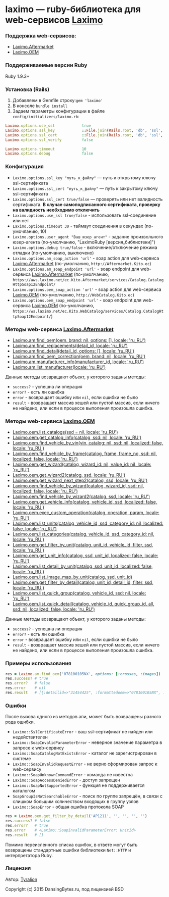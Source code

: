 # laximo — ruby-библиотека для web-сервисов [Laximo](http://laximo.net)

### Поддержка web-сервисов:
  * [Laximo.Aftermarket](http://laximo.net/index.php/%D0%A1%D0%BB%D1%83%D0%B6%D0%B5%D0%B1%D0%BD%D0%B0%D1%8F:%D0%9C%D0%BE%D0%B9_%D1%8F%D0%B7%D1%8B%D0%BA/:Laximo_Web-services:AM:Laximo.Aftermarket)
  * [Laximo.OЕМ](http://laximo.net/index.php/%D0%A1%D0%BB%D1%83%D0%B6%D0%B5%D0%B1%D0%BD%D0%B0%D1%8F:%D0%9C%D0%BE%D0%B9_%D1%8F%D0%B7%D1%8B%D0%BA/:Laximo_Web-services:OEM:Laximo.OEM)

### Поддерживаемые версии Ruby
Ruby 1.9.3+

### Установка (Rails)
1. Добавляем в Gemfile строку:`gem 'laximo'`
2. В консоле `bundle install`
3. Задаем параметры конфигурации в файле `config/initializers/laximo.rb`:
```ruby
Laximo.options.use_ssl            true
Laximo.options.ssl_key            ::File.join(Rails.root, 'db', 'ssl', 'client.key')
Laximo.options.ssl_cert           ::File.join(Rails.root, 'db', 'ssl', 'client.pem')
Laximo.options.ssl_verify         false

Laximo.options.timeout            10
Laximo.options.debug              false
```

### Конфигурация
  * `Laximo.options.ssl_key "путь_к_файлу"` — путь к открытому ключу ssl-сертификата
  * `Laximo.options.ssl_cert "путь_к_файлу"` — путь к закрытому ключу ssl-сертификата
  * `Laximo.options.ssl_cert true/false` — проверять или нет валидность сертификата. **В случае самоподписанного сертификата, проверку на валидность необходимо отключить**
  * `Laximo.options.use_ssl true/false` - использовать ssl-соединение или нет
  * `Laximo.options.timeout 30` - таймаут соединения в секундах (по-умочланию, 10)
  * `Laximo.options.user_agent "Ваш_юзер_агент"` - задание произвольного юзер-агента (по-умолчанию, "LaximoRuby [версия_библиотеки]")
  * `Laximo.options.debug true/false` - включение/отключение режима отладки (по-умолчанию, выключено)
  * `Laximo.options.am_soap_action 'url'` - soap action для web-сервиса [Laximo.Aftermarket](http://laximo.net/index.php/Laximo_Web-services:AM:Laximo.Aftermarket) (по-умолчанию, `http://Aftermarket.Kito.ec`)
  * `Laximo.options.am_soap_endpoint 'url'` - soap endpoint для web-сервиса [Laximo.Aftermarket](http://laximo.net/index.php/Laximo_Web-services:AM:Laximo.Aftermarket) (по-умолчанию, `https://aws.laximo.net/ec.Kito.Aftermarket/services/Catalog.CatalogHttpSoap12Endpoint/`
  * `Laximo.options.oem_soap_action 'url'` - soap action для web-сервиса [Laximo.OEM](http://laximo.net/index.php/Laximo_Web-services:OEM:Laximo.OEM) (по-умолчанию, `http://WebCatalog.Kito.ec`)
  * `Laximo.options.oem_soap_endpoint 'url'` - soap endpoint для web-сервиса [Laximo.OEM](http://laximo.net/index.php/Laximo_Web-services:OEM:Laximo.OEM) (по-умолчанию, `https://ws.laximo.net/ec.Kito.WebCatalog/services/Catalog.CatalogHttpSoap12Endpoint/`)

### Методы web-сервиса [Laximo.Aftermarket](http://laximo.net/index.php/Laximo_Web-services:AM:Laximo.Aftermarket)
  * [Laximo.am.find_oem(oem, brand: nil, options: [], locale: 'ru_RU')](http://laximo.net/index.php/Laximo_Web-services:AM:FindOEM)
  * [Laximo.am.find_replacements(detail_id, locale: 'ru_RU')](http://laximo.net/index.php/Laximo_Web-services:AM:FindReplacements)
  * [Laximo.am.find_detail(detail_id, options: [], locale: 'ru_RU')](http://laximo.net/index.php/Laximo_Web-services:AM:FindDetail)
  * [Laximo.am.find_oem_correction(oem, brand: nil, locale: 'ru_RU')](http://laximo.net/index.php/Laximo_Web-services:AM:FindOEMCorrection)
  * [Laximo.am.manufacturer_info(manufacturer_id, locale: 'ru_RU')](http://laximo.net/index.php/Laximo_Web-services:AM:ManufacturerInfo)
  * [Laximo.am.list_manufacturer(locale: 'ru_RU')](http://laximo.net/index.php/Laximo_Web-services:AM/ListManufacturer)

Данные методы возвращают объект, у которого заданы методы:

  * `success?` - успешна ли операция
  * `error?` - есть ли ошибка
  * `error` - возвращает ошибку или `nil`, если ошибки не было
  * `result` - возвращает массив хешей или пустой массив, если ничего не найдено, или если в процессе выполения произошла ошибка.

### Методы web-сервиса [Laximo.OEM](http://laximo.net/index.php/Laximo_Web-services:OEM:Laximo.OEM)
  * [Laximo.oem.list_catalogs(ssd = nil, locale: 'ru_RU')](http://laximo.net/index.php/Laximo_Web-services:OEM:ListCatalogs)
  * [Laximo.oem.get_catalog_info(catalog, ssd: nil, locale: 'ru_RU')](http://laximo.net/index.php/Laximo_Web-services:OEM:GetCatalogInfo)
  * [Laximo.oem.find_vehicle_by_vin(vin, catalog: nil, ssd: nil, localized: false, locale: 'ru_RU')](http://laximo.net/index.php/Laximo_Web-services:OEM:FindVehicleByVIN)
  * [Laximo.oem.find_vehicle_by_frame(catalog, frame, frame_no, ssd: nil, localized: false, locale: 'ru_RU')](http://laximo.net/index.php/Laximo_Web-services:OEM:FindVehicleByFrame)
  * [Laximo.oem.get_wizard(catalog, wizard_id: nil, value_id: nil, locale: 'ru_RU')](http://laximo.net/index.php/Laximo_Web-services:OEM:GetWizard)
  * [Laximo.oem.get_wizard2(catalog, ssd, locale: 'ru_RU')](http://laximo.net/index.php/Laximo_Web-services:OEM:GetWizard2)
  * [Laximo.oem.get_wizard_next_step2(catalog, ssd, locale: 'ru_RU')](http://laximo.net/index.php/Laximo_Web-services:OEM:GetWizardNextStep2)
  * [Laximo.oem.find_vehicle_by_wizard(catalog, wizard_id, ssd: nil, localized: false, locale: 'ru_RU')](http://laximo.net/index.php/Laximo_Web-services:OEM:FindVehicleByWizard)
  * [Laximo.oem.find_vehicle_by_wizard2(catalog, ssd, locale: 'ru_RU')](http://laximo.net/index.php/Laximo_Web-services:OEM:FindVehicleByWizard2)
  * [Laximo.oem.get_vehicle_info(catalog, vehicle_id, ssd, localized: false, locale: 'ru_RU')](http://laximo.net/index.php/Laximo_Web-services:OEM:GetVehicleInfo)
  * [Laximo.oem.exec_custom_operation(catalog, operation, param, locale: 'ru_RU')](http://laximo.net/index.php/Laximo_Web-services:OEM:ExecCustomOperation)
  * [Laximo.oem.list_units(catalog, vehicle_id, ssd, category_id: nil, localized: false, locale: 'ru_RU')](http://laximo.net/index.php/Laximo_Web-services:OEM:ListUnits)
  * [Laximo.oem.list_categories(catalog, vehicle_id, ssd, category_id: nil, locale: 'ru_RU')](http://laximo.net/index.php/Laximo_Web-services:OEM:ListCategories)
  * [Laximo.oem.get_filter_by_unit(catalog, unit_id, vehicle_id, filter, ssd, locale: 'ru_RU')](http://laximo.net/index.php/Laximo_Web-services:OEM:GetFilterByUnit)
  * [Laximo.oem.get_unit_info(catalog, ssd, unit_id, localized: false, locale: 'ru_RU')](http://laximo.net/index.php/Laximo_Web-services:OEM:GetUnitInfo)
  * [Laximo.oem.list_detail_by_unit(catalog, ssd, unit_id, localized: false, locale: 'ru_RU')](http://laximo.net/index.php/Laximo_Web-services:OEM:ListDetailByUnit)
  * [Laximo.oem.list_image_map_by_unit(catalog, ssd, unit_id)](http://laximo.net/index.php/Laximo_Web-services:OEM:ListImageMapByUnit)
  * [Laximo.oem.get_filter_by_detail(catalog, unit_id, detail_id, filter, ssd, locale: 'ru_RU')](http://laximo.net/index.php/Laximo_Web-services:OEM:GetFilterByDetail)
  * [Laximo.oem.list_quick_group(catalog, vehicle_id, ssd: nil, locale: 'ru_RU')](http://laximo.net/index.php/Laximo_Web-services:OEM:ListQuickGroup)
  * [Laximo.oem.list_quick_detail(catalog, vehicle_id, quick_group_id, all, ssd: nil, localized: false, locale: 'ru_RU')](http://laximo.net/index.php/Laximo_Web-services:OEM:ListQuickDetail)

Данные методы возвращают объект, у которого заданы методы:

  * `success?` - успешна ли операция
  * `error?` - есть ли ошибка
  * `error` - возвращает ошибку или `nil`, если ошибки не было
  * `result` - возвращает массив хешей или пустой массив, если ничего не найдено, или если в процессе выполения произошла ошибка.

### Примеры использования
```ruby
res = Laximo.am.find_oem('078100105NX', options: [:crosses, :images])
res.success? # true
res.error?   # false
res.error    # nil
res.result   # [{:detailid=>"31454425", :formattedoem=>"078100105NX", :manufacturer=>"SEAT", ...]
```

### Ошибки
После вызова одного из методов апи, может быть возвращены разного рода ошибки.
  * `Laximo::SslCertificateError` - ваш ssl-сертификат не найден или недействителен
  * `Laximo::SoapInvalidParameterError` - неверное значение параметра в запросе к web-сервису
  * `Laximo::SoapCatalogNotExistsError` - каталог не зарегистрирован в системе
  * `Laximo::SoapInvalidRequestError` - не верно сформирован запрос к web-сервису
  * `Laximo::SoapUnknownCommandError` - команда не известна
  * `Laximo::SoapAccessDeniedError` - доступ запрещен
  * `Laximo::SoapNotSupportedError` - функция не поддерживается каталогом
  * `SoapGroupIsNotSearchableError` - поиск по группе запрещён, в связи с слишком большим количеством входящих в группу узлов
  * `Laximo::SoapError` - общая ошибка протокола SOAP

```ruby
res = Laximo.oem.get_filter_by_detail('AP1211', '', '', '', '')
res.success? # false
res.error?   # true
res.error    # <Laximo::SoapInvalidParameterError: UnitId>
res.result   # []
```

Помимо переисленного списка ошибок, в ответе могут быть возвращены стандартные ошибки библиотеки `Net::HTTP` и интерпретатора Ruby.

### Лицензия

Автор: [Tyralion](mailto:piliaiev@gmail.com)

Copyright (c) 2015 DansingBytes.ru, под лицензией BSD

